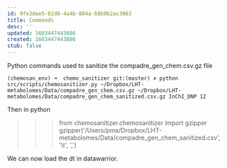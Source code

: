 ```yaml
---
id: 9fe3dee5-82d0-4a4b-804a-68b9b2ac3063
title: Commands
desc: ''
updated: 1603447443886
created: 1603447443886
stub: false
---
```


Python commands used to sanitize the compadre_gen_chem.csv.gz file


`(chemosan_env) ➜  chemo_sanitizer git:(master) ✗ python src/scripts/chemosanitizer.py ~/Dropbox/LHT-metabolomes/Data/compadre_gen_chem.csv.gz ~/Dropbox/LHT-metabolomes/Data/compadre_gen_chem_sanitized.csv.gz InChI_DNP 12`

Then in python 

>>> from chemosanitizer.chemosanitizer import gzipper
>>> gzipper('/Users/pma/Dropbox/LHT-metabolomes/Data/compadre_gen_chem_sanitized.csv', '\t', ',')

We can now load the dt in datawarrior.

